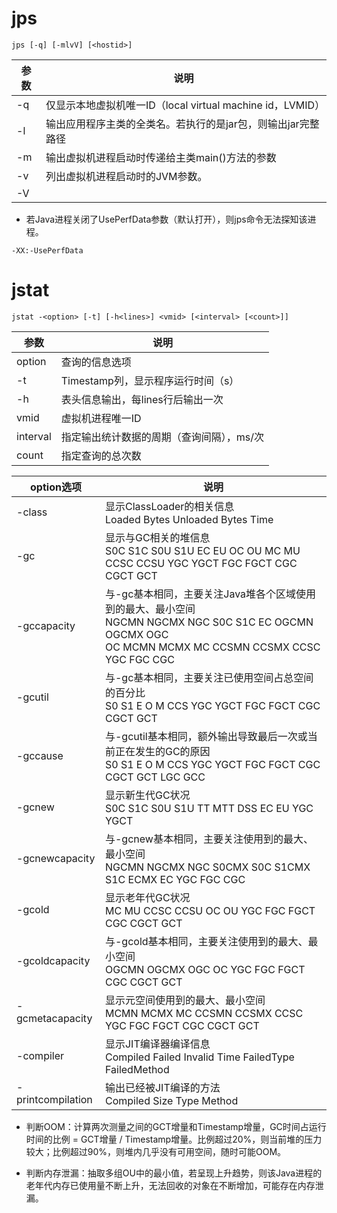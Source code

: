 # jps

```shell
jps [-q] [-mlvV] [<hostid>]
```

| 参数 | 说明                                                         |
| ---- | ------------------------------------------------------------ |
| \-q  | 仅显示本地虚拟机唯一ID（local virtual machine id，LVMID）    |
| \-l  | 输出应用程序主类的全类名。若执行的是jar包，则输出jar完整路径 |
| \-m  | 输出虚拟机进程启动时传递给主类main()方法的参数               |
| \-v  | 列出虚拟机进程启动时的JVM参数。                              |
| \-V  |                                                              |

- 若Java进程关闭了UsePerfData参数（默认打开），则jps命令无法探知该进程。

```shell
-XX:-UsePerfData
```

# jstat

```shell
jstat -<option> [-t] [-h<lines>] <vmid> [<interval> [<count>]]
```
| 参数     | 说明                                      |
| -------- | ----------------------------------------- |
| option   | 查询的信息选项                            |
| \-t      | Timestamp列，显示程序运行时间（s）        |
| \-h      | 表头信息输出，每lines行后输出一次         |
| vmid     | 虚拟机进程唯一ID                          |
| interval | 指定输出统计数据的周期（查询间隔），ms/次 |
| count    | 指定查询的总次数                          |

|option选项|说明|
|--|--|
|\-class|显示ClassLoader的相关信息<br />Loaded Bytes Unloaded Bytes Time|
|\-gc|显示与GC相关的堆信息<br />S0C S1C S0U S1U EC EU OC OU MC MU CCSC CCSU YGC YGCT FGC FGCT CGC CGCT GCT|
|\-gccapacity|与\-gc基本相同，主要关注Java堆各个区域使用到的最大、最小空间<br />NGCMN NGCMX NGC S0C S1C EC OGCMN OGCMX OGC <br />OC MCMN MCMX MC CCSMN CCSMX CCSC YGC  FGC CGC|
|\-gcutil|与\-gc基本相同，主要关注已使用空间占总空间的百分比<br />S0 S1 E O M CCS YGC YGCT FGC FGCT CGC CGCT GCT|
|\-gccause|与\-gcutil基本相同，额外输出导致最后一次或当前正在发生的GC的原因<br />S0 S1 E O M CCS YGC YGCT FGC FGCT CGC CGCT GCT LGC GCC|
|\-gcnew|显示新生代GC状况<br />S0C S1C S0U S1U TT MTT DSS EC EU YGC YGCT|
|\-gcnewcapacity|与\-gcnew基本相同，主要关注使用到的最大、最小空间<br />NGCMN NGCMX NGC S0CMX S0C S1CMX S1C ECMX EC YGC FGC CGC|
|\-gcold|显示老年代GC状况<br />MC MU CCSC CCSU OC OU YGC FGC FGCT CGC CGCT GCT|
|\-gcoldcapacity|与\-gcold基本相同，主要关注使用到的最大、最小空间<br />OGCMN OGCMX OGC OC YGC FGC FGCT CGC CGCT GCT|
|\-gcmetacapacity|显示元空间使用到的最大、最小空间<br />MCMN MCMX MC CCSMN CCSMX CCSC YGC FGC FGCT CGC CGCT GCT|
|\-compiler|显示JIT编译器编译信息<br />Compiled Failed Invalid Time FailedType FailedMethod|
|\-printcompilation|输出已经被JIT编译的方法<br />Compiled Size Type Method|

- 判断OOM：计算两次测量之间的GCT增量和Timestamp增量，GC时间占运行时间的比例 = GCT增量 / Timestamp增量。比例超过20%，则当前堆的压力较大；比例超过90%，则堆内几乎没有可用空间，随时可能OOM。

- 判断内存泄漏：抽取多组OU中的最小值，若呈现上升趋势，则该Java进程的老年代内存已使用量不断上升，无法回收的对象在不断增加，可能存在内存泄漏。